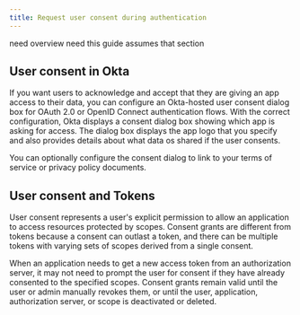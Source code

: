 ```yaml
---
title: Request user consent during authentication
---
```


<ApiLifecycle access="ea" />

need overview
need this guide assumes that section

## User consent in Okta

If you want users to acknowledge and accept that they are giving an app access to their data, you can configure an Okta-hosted user consent dialog box for OAuth 2.0 or OpenID Connect authentication flows. With the correct configuration, Okta displays a consent dialog box showing which app is asking for access. The dialog box displays the app logo that you specify and also provides details about what data os shared if the user consents.

You can optionally configure the consent dialog to link to your terms of service or privacy policy documents.

## User consent and Tokens

User consent represents a user's explicit permission to allow an application to access resources protected by scopes. Consent grants are different from tokens because a consent can outlast a token, and there can be multiple tokens with varying sets of scopes derived from a single consent.

When an application needs to get a new access token from an authorization server, it may not need to prompt the user for consent if they have already consented to the specified scopes. Consent grants remain valid until the user or admin manually revokes them, or until the user, application, authorization server, or scope is deactivated or deleted.

<NextSectionLink/>
